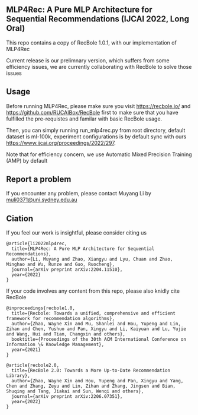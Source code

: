 ## MLP4Rec: A Pure MLP Architecture for Sequential Recommendations (IJCAI 2022, Long Oral)

This repo contains a copy of RecBole 1.0.1, with our implementation of MLP4Rec

Current release is our prelimnary version, which suffers from some efficiency issues, we are currently collaborating with RecBole to solve those issues

## Usage

Before running MLP4Rec, please make sure you visit https://recbole.io/ and https://github.com/RUCAIBox/RecBole first to make sure that you have fulfilled the pre-requistes and familar with basic RecBole usage.

Then, you can simply running run_mlp4rec.py from root directory, default dataset is ml-100k, experiment configurations is by default sync with ours https://www.ijcai.org/proceedings/2022/297.

Note that for efficiency concern, we use Automatic Mixed Precision Training (AMP) by default

## Report a problem

If you encounter any problem, please contact Muyang Li by muli0371@uni.sydney.edu.au

## Ciation

If you feel our work is insightful, please consider citing us 
```
@article{li2022mlp4rec,
  title={MLP4Rec: A Pure MLP Architecture for Sequential Recommendations},
  author={Li, Muyang and Zhao, Xiangyu and Lyu, Chuan and Zhao, Minghao and Wu, Runze and Guo, Ruocheng},
  journal={arXiv preprint arXiv:2204.11510},
  year={2022}
}
```
If your code involves any content from this repo, please also knidly cite RecBole
```
@inproceedings{recbole1.0,
  title={Recbole: Towards a unified, comprehensive and efficient framework for recommendation algorithms},
  author={Zhao, Wayne Xin and Mu, Shanlei and Hou, Yupeng and Lin, Zihan and Chen, Yushuo and Pan, Xingyu and Li, Kaiyuan and Lu, Yujie and Wang, Hui and Tian, Changxin and others},
  booktitle={Proceedings of the 30th ACM International Conference on Information \& Knowledge Management},
  year={2021}
}
```
```
@article{recbole2.0,
  title={RecBole 2.0: Towards a More Up-to-Date Recommendation Library},
  author={Zhao, Wayne Xin and Hou, Yupeng and Pan, Xingyu and Yang, Chen and Zhang, Zeyu and Lin, Zihan and Zhang, Jingsen and Bian, Shuqing and Tang, Jiakai and Sun, Wenqi and others},
  journal={arXiv preprint arXiv:2206.07351},
  year={2022}
}
```
